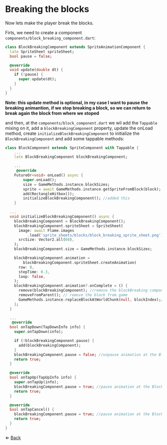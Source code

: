 # Breaking the blocks
Now lets make the player break the blocks.

Firts, we need to create a component `components/block_breaking_component.dart`: 
```dart
class BlockBreakingComponent extends SpriteAnimationComponent {
  late SpriteSheet spriteSheet;
  bool pause = false;

  @override
  void update(double dt) {
    if (!pause) {
      super.update(dt);
    }
  }
}

```
**Note: this update method is optional, in my case I want to pause the breaking animantion, if we stop breaking a block, so we can return to break again the block from where we stoped**

and then, at the `components/block_component.dart` we wil add the `Tappable` mixing on it, add a `blockBreakingComponent` property, update the onLoad method, create `initializeBlockBreakingComponent` to initialize the `BlockBreakingComponent` and add some tappable methods:
```dart
class BlockComponent extends SpriteComponent with Tappable {
	...
	late BlockBreakingComponent blockBreakingComponent;

	...
	 @override
	FutureOr<void> onLoad() async {
		super.onLoad();
		size = GameMethods.instance.blockSizes;
		sprite = await GameMethods.instance.getSpriteFromBlock(block);
		add(RectangleHitbox());
		initializeBlockBreakingComponent(); //added this
	}

  ...
  void initializeBlockBreakingComponent() async {
    blockBreakingComponent = BlockBreakingComponent();
    blockBreakingComponent.spriteSheet = SpriteSheet(
      image: await Flame.images
          .load('sprite_sheets/blocks/block_breaking_sprite_sheet.png'),
      srcSize: Vector2.all(60),
    );
    blockBreakingComponent.size = GameMethods.instance.blockSizes;

    blockBreakingComponent.animation =
        blockBreakingComponent.spriteSheet.createAnimation(
      row: 0,
      stepTime: 0.3,
      loop: false,
    );
    blockBreakingComponent.animation?.onComplete = () {
      remove(blockBreakingComponent); //remove the blockBreaking component
      removeFromParent(); // remove the block from game
      GameMethods.instance.replaceBlockAtWorldChunk(null, blockIndex);// remove the block from the worldChunk
    };
  }

  ...
   @override
  bool onTapDown(TapDownInfo info) {
    super.onTapDown(info);

    if (!blockBreakingComponent.pause) {
      add(blockBreakingComponent);
    }
    blockBreakingComponent.pause = false; //unpause animation at the BlockBreakingComponent
    return true;
  }

  @override
  bool onTapUp(TapUpInfo info) {
    super.onTapUp(info);
    blockBreakingComponent.pause = true; //pause animation at the BlockBreakingComponent
    return true;
  }

  @override
  bool onTapCancel() {
    blockBreakingComponent.pause = true; //pause animation at the BlockBreakingComponent
    return true;
  }
}
```



$\Leftarrow$ [Back](README.md) 